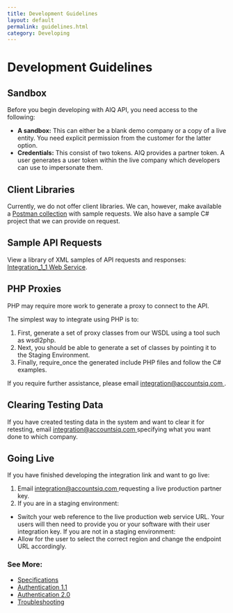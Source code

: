 ```yaml
---
title: Development Guidelines
layout: default
permalink: guidelines.html
category: Developing
---
```

# Development Guidelines

## Sandbox
Before you begin developing with AIQ API, you need access to the following: 
- **A sandbox:** This can either be a blank demo company or a copy of a live entity. You need explicit permission from the customer for the latter option.
- **Credentials:** This consist of two tokens. AIQ provides a partner token. A user generates a user token within the live company which developers can use to impersonate them.

## Client Libraries
Currently, we do not offer client libraries. We can, however, make available a [Postman collection](postman-collection-1and2.html) with sample requests. We also have a sample C# project that we can provide on request.

## Sample API Requests 
View a library of XML samples of API requests and responses: [Integration_1_1 Web Service](https://uk1.accountsiq.com/system/dashboard/integration/integration_1_1.asmx).

## PHP Proxies
PHP may require more work to generate a proxy to connect to the API. 

The simplest way to integrate using PHP is to:
1.	First, generate a set of proxy classes from our WSDL using a tool such as wsdl2php. 
2.	Next, you should be able to generate a set of classes by pointing it to the Staging Environment.
3.	Finally, require_once the generated include PHP files and follow the C# examples.

If you require further assistance, please email [integration@accountsiq.com ](mailto:integration@accountsiq.com).

## Clearing Testing Data
If you have created testing data in the system and want to clear it for retesting, email [integration@accountsiq.com ](mailto:integration@accountsiq.com) specifying what you want done to which company.

## Going Live
If you have finished developing the integration link and want to go live:
1.	Email [integration@accountsiq.com ](mailto:integration@accountsiq.com) requesting a live production partner key.
2.	If you are in a staging environment: 
- Switch your web reference to the live production web service URL. Your users will then need to provide you or your software with their user integration key.
If you are not in a staging environment:
- Allow for the user to select the correct region and change the endpoint URL accordingly.

### See More:
- [Specifications](specifications.html)
- [Authentication 1.1](authentication1.html)
- [Authentication 2.0](authentication2.html)
- [Troubleshooting](troubleshooting.html)
